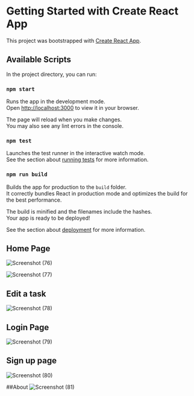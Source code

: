 # Getting Started with Create React App

This project was bootstrapped with [Create React App](https://github.com/facebook/create-react-app).

## Available Scripts

In the project directory, you can run:

### `npm start`

Runs the app in the development mode.\
Open [http://localhost:3000](http://localhost:3000) to view it in your browser.

The page will reload when you make changes.\
You may also see any lint errors in the console.

### `npm test`

Launches the test runner in the interactive watch mode.\
See the section about [running tests](https://facebook.github.io/create-react-app/docs/running-tests) for more information.

### `npm run build`

Builds the app for production to the `build` folder.\
It correctly bundles React in production mode and optimizes the build for the best performance.

The build is minified and the filenames include the hashes.\
Your app is ready to be deployed!

See the section about [deployment](https://facebook.github.io/create-react-app/docs/deployment) for more information.

## Home Page
![Screenshot (76)](https://github.com/user-attachments/assets/d73cd5fe-c1a9-418c-b421-e21cc426dda0)

![Screenshot (77)](https://github.com/user-attachments/assets/65fd6428-d098-4cba-8813-f43ab6815113)

## Edit a task
![Screenshot (78)](https://github.com/user-attachments/assets/9cf682da-aba6-4adf-9a4d-597549bbb955)

## Login Page
![Screenshot (79)](https://github.com/user-attachments/assets/6fd7af94-2c91-4415-a698-ae94b62981f9)

## Sign up page
![Screenshot (80)](https://github.com/user-attachments/assets/12bb8880-c400-4788-8c7a-38ac26039fb8)

##About
![Screenshot (81)](https://github.com/user-attachments/assets/da9ef9e6-a34e-4f46-96f3-0b4f2cf87d84)

